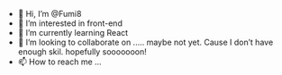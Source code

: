 - 👋 Hi, I’m @Fumi8
- 👀 I’m interested in front-end
- 🌱 I’m currently learning React
- 💞️ I’m looking to collaborate on ..... maybe not yet. Cause I don’t have enough skil. hopefully sooooooon!
- 📫 How to reach me ...

<!---
Fumi8/Fumi8 is a ✨ special ✨ repository because its `README.md` (this file) appears on your GitHub profile.
You can click the Preview link to take a look at your changes.
--->
